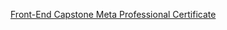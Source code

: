 [Front-End Capstone Meta Professional Certificate](https://github.com/Nisi00/FrontEndDeveloper-Capstone-Project/files/14593292/README.md)
